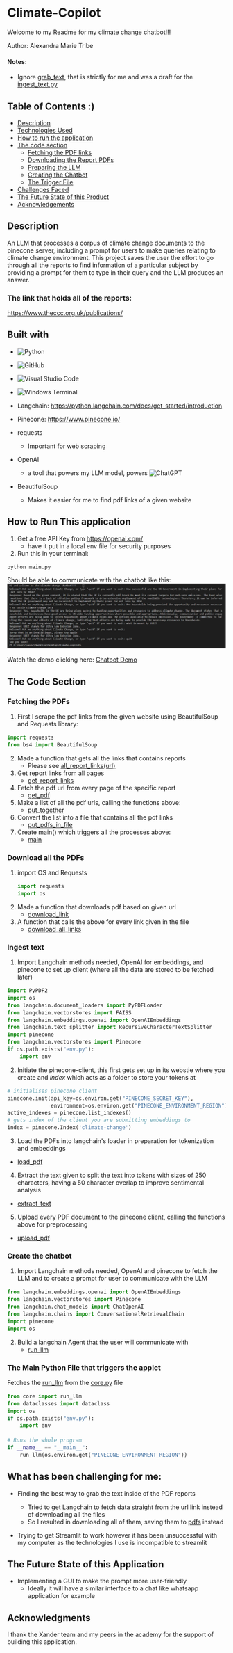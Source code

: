 # Climate-Copilot
Welcome to my Readme for my climate change chatbot!!!

Author: Alexandra Marie Tribe
#### Notes:
- Ignore [grab_text](/grab_text.py), that is strictly for me and was a draft for the [ingest_text.py](/ingest_text.py)

## Table of Contents :)
- [Description](#description)
- [Technologies Used](#built-with)
- [How to run the application](#how-to-run-this-application)
- [The code section](#the-code-section)
    - [Fetching the PDF links](#fetching-the-pdfs)
    - [Downloading the Report PDFs](#download-all-the-pdfs)
    - [Preparing the LLM](#ingest-text)
    - [Creating the Chatbot](#create-the-chatbot)
    - [The Trigger File](#the-main-python-file-that-triggers-the-applet)
- [Challenges Faced](#what-has-been-challenging-for-me)
- [The Future State of this Product](#the-future-state-of-this-application)
- [Acknowledgements](#acknowledgments)


## Description 
An LLM that processes a corpus of climate change documents to the pinecone server, including a prompt for users to make queries relating to climate change environment. 
This project saves the user the effort to go through all the reports to find information of a particular subject by providing a prompt for them to type in their query and the LLM produces an answer.
### The link that holds all of the reports:
https://www.theccc.org.uk/publications/

## Built with
- ![Python](https://img.shields.io/badge/python-3670A0?style=for-the-badge&logo=python&logoColor=ffdd54)
- ![GitHub](https://img.shields.io/badge/github-%23121011.svg?style=for-the-badge&logo=github&logoColor=white)
- ![Visual Studio Code](https://img.shields.io/badge/Visual%20Studio%20Code-0078d7.svg?style=for-the-badge&logo=visual-studio-code&logoColor=white)
- ![Windows Terminal](https://img.shields.io/badge/Windows%20Terminal-%234D4D4D.svg?style=for-the-badge&logo=windows-terminal&logoColor=white)

- Langchain: 
    https://python.langchain.com/docs/get_started/introduction
- Pinecone: https://www.pinecone.io/
- requests
    - Important for web scraping
- OpenAI
    - a tool that powers my LLM model, powers ![ChatGPT](https://img.shields.io/badge/chatGPT-74aa9c?style=for-the-badge&logo=openai&logoColor=white)
- BeautifulSoup
    - Makes it easier for me to find pdf links of a given website


## How to Run This application
1. Get a free API Key from https://openai.com/
    - have it put in a local env file for security purposes
2. Run this in your terminal:
```console
python main.py
```
Should be able to communicate with the chatbot like this:
![chatbot in terminal](chatbot.png)

Watch the demo clicking here: [Chatbot Demo](/chatbot_demo.mp4)

## The Code Section
### Fetching the PDFs

1. First I scrape the pdf links from the given website using BeautifulSoup and Requests library:

```python
import requests
from bs4 import BeautifulSoup
```
2. Made a function that gets all the links that contains reports
    - Please see [all_report_links(url)](/get_all_pdfs.py::allreportlinks)
3. Get report links from all pages
    - [get_report_links](/get_all_pdfs.py::get_report_links)
4. Fetch the pdf url from every page of the specific report
    - [get_pdf](/get_all_pdfs.py::get_pdf)
5. Make a list of all the pdf urls, calling the functions above:
    - [put_together](/get_all_pdfs.py::put_together)
6. Convert the list into a file that contains all the pdf links
    - [put_pdfs_in_file](/get_all_pdfs.py::put_pdfs_in_file)
7. Create main() which triggers all the processes above:
    - [main](/get_all_pdfs.py:main)

### Download all the PDFs
1. import OS and Requests
    ```python
    import requests
    import os
    ```
2. Made a function that downloads pdf based on given url
    - [download_link](/download_pdf.py::download_link)
3. A function that calls the above for every link given in the file
    - [download_all_links](/download_pdf.py::download_all_links)

### Ingest text
1. Import Langchain methods needed, OpenAI for embeddings, and pinecone to set up client (where all the data are stored to be fetched later)
```python
import PyPDF2
import os
from langchain.document_loaders import PyPDFLoader
from langchain.vectorstores import FAISS
from langchain.embeddings.openai import OpenAIEmbeddings
from langchain.text_splitter import RecursiveCharacterTextSplitter
import pinecone
from langchain.vectorstores import Pinecone
if os.path.exists("env.py"):
    import env
```
2. Initiate the pinecone-client, this first gets set up in its webstie where you create and *index* which acts as a folder to store your tokens at
```python
# initialises pinecone client 
pinecone.init(api_key=os.environ.get("PINECONE_SECRET_KEY"),
              environment=os.environ.get("PINECONE_ENVIRONMENT_REGION"))
active_indexes = pinecone.list_indexes()
# gets index of the client you are submitting embeddings to
index = pinecone.Index('climate-change')

```
3. Load the PDFs into langchain's loader in preparation for tokenization and embeddings
- [load_pdf](/ingest_text.py::load_pdf)

4. Extract the text given to split the text into tokens with sizes of 250 characters, having a 50 character overlap to improve sentimental analysis
- [extract_text](/ingest_text.py::extract_text)

5. Upload every PDF document to the pinecone client, calling the functions above for preprocessing
- [upload_pdf](/ingest_text.py::upload_pdf)

### Create the chatbot
1. Import Langchain methods needed, OpenAI and pinecone to fetch the LLM and to create a prompt for user to communicate with the LLM
```python
from langchain.embeddings.openai import OpenAIEmbeddings
from langchain.vectorstores import Pinecone 
from langchain.chat_models import ChatOpenAI
from langchain.chains import ConversationalRetrievalChain
import pinecone
import os
```
2. Build a langchain Agent that the user will communicate with 
    - [run_llm](/core.py::run_llm)

### The Main Python File that triggers the applet
Fetches the [run_llm](/core.py::run_llm) from the [core.py](/core.py) file
```python 
from core import run_llm
from dataclasses import dataclass
import os
if os.path.exists("env.py"):
    import env

# Runs the whole program
if __name__ == "__main__":
    run_llm(os.environ.get("PINECONE_ENVIRONMENT_REGION"))

```

## What has been challenging for me:
- Finding the best way to grab the text inside of the PDF reports
    - Tried to get Langchain to fetch data straight from the url link instead of downloading all the files
    - So I resulted in downloading all of them, saving them to [pdfs](/pdfs/) instead

- Trying to get Streamlit to work however it has been unsuccessful with my computer as the technologies I use is incompatible to streamlit

## The Future State of this Application
- Implementing a GUI to make the prompt more user-friendly
    - Ideally it will have a similar interface to a chat like whatsapp application for example 

## Acknowledgments
I thank the Xander team and my peers in the academy for the support of building this application.